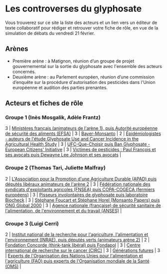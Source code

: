 # Les controverses du glyphosate

Vous trouverez sur ce site la liste des acteurs et un lien vers un éditeur de texte collaboratif pour rédiger et retrouver votre fiche de rôle, en vue de la simulation de débats du vendredi 21 février.

## Arènes

- Première arène : à Matignon, réunion d’un groupe de projet gouvernemental sur la sortie du glyphosate avec l'ensemble des acteurs concernés.
- Deuxième arène : au Parlement européen, réunion d’une commission d’enquête sur la procédure d'autorisation des pesticides dans l'Union européenne et audition des parties prenantes.

## Acteurs et fiches de rôle

### Groupe 1 (Inès Mosgalik, Adèle Frantz)

3 | [Ministères français (animateurs de l'arène 1), puis Autorité européenne de sécurité des aliments (EFSA)](https://annuel2.framapad.org/p/9f2a-premier-campus-ministeres-efsa?lang=fr) |
3 | [Bayer-Monsanto](https://annuel2.framapad.org/p/9f2a-premier-campus-bayer-monsanto?lang=fr) |
2 | [Épidémiologistes - auteurs de l'étude Glyphosate Use and Cancer Incidence in the Agricultural Health Study](https://annuel2.framapad.org/p/9f2a-premier-campus-epidemiologistes?lang=fr) |
3 | [UFC-Que-Choisir puis Ban Glyphosate - European Citizens' Initiative](https://annuel2.framapad.org/p/9f2a-premier-campus-ufc-ban-glyphosate?lang=fr) |
3 | [Victimes de pesticides : Paul François et ses avocats puis Dewayne Lee Johnson et ses avocats](https://annuel2.framapad.org/p/9f2b-premier-campus-victimes-pesticides?lang=fr) |

### Groupe 2 (Thomas Tari, Juliette Malfray)

2 | [L'Association pour la Promotion d'une Agriculture Durable (APAD) puis députés libéraux animateurs de l'arène 2](https://annuel2.framapad.org/p/9f2b-premier-campus-apad-et-deputes-liberaux?lang=fr) |
3 | [Fédération nationale des syndicats d'exploitants agricoles (FNSEA) puis COPA-COGECA (fermiers européens)](https://annuel2.framapad.org/p/9f2a-premier-campus-fnsea-copa-cogeca?lang=fr) |
3 | [Pisseurs involontaires de glyphosate puis laboratoire Biocheck](https://annuel2.framapad.org/p/9f2a-premier-campus-laboratoire-biocheck?lang=fr) |
3 | [Stéphane Foucart et Stéphane Horel (Monsanto Papers) puis ONG Global 2000](https://annuel2.framapad.org/p/9f2a-premier-campus-monsanto-papers-global-2000?lang=fr) |
3 | [Agence nationale (française) de sécurité sanitaire de l'alimentation, de l'environnement et du travail (ANSES)](https://annuel2.framapad.org/p/9f2a-premier-campus-anses?lang=fr) |

### Groupe 3 (Luigi Cerri)

2 | [Institut national de la recherche pour l'agriculture, l'alimentation et l'environnement (INRAE), puis députés verts (animateurs arène 2)](https://annuel2.framapad.org/p/9f2a-premier-campus-inrae-deputes-verts?lang=fr) |
2 | [Fondation Concorde (think-tank libéral) puis Fondapol](https://annuel2.framapad.org/p/9f2a-premier-campus-fondation-concorde?lang=fr) |
3 | [Centre international de recherche sur le cancer (CIRC)](https://annuel2.framapad.org/p/9f28-premier-campus---circ?lang=fr) |
3 | [Générations futures](https://annuel2.framapad.org/p/9f2a-premier-campus-generations-futures?lang=fr) |
3 | [Experts de l'Organisation des Nations Unies pour l'alimentation et l'agriculture (FAO) puis experts de l'Organisation mondiale de la Santé (OMS)](https://annuel2.framapad.org/p/9f2b-premier-campus-fao-oms?lang=fr) |

